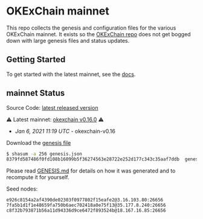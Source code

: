 # OKExChain mainnet

This repo collects the genesis and configuration files for the various OKExChain
mainnet. It exists so the [OKExChain repo](https://github.com/okex/okexchain)
does not get bogged down with large genesis files and status updates.

## Getting Started

To get started with the latest mainnet, see the
[docs](https://okexchain-docs.readthedocs.io/en/latest/getting-start/join-okexchain-mainnet.html).

## mainnet Status
Source Code: [latest released version](https://github.com/okex/okexchain/releases/tag/v0.16.0)

⚠️ Latest mainnet: [okexchain v0.16.0](https://github.com/okex/okexchain/releases/tag/v0.16.0) ⚠️
* *Jan 6, 2021 11:19 UTC* - okexchain-v0.16

Download the [genesis file](https://raw.githubusercontent.com/okex/mainnet/main/genesis.json)

```bash
$ shasum -a 256 genesis.json
8379fd587486f0fd108b16099b5f36274563e28722e252d177c343c35aaf7ddb  genesis.json
```
Please read [GENESIS.md](GENESIS.md) for details on how it was generated and
to recompute it for yourself.

Seed nodes:
```
e926c8154a2af4390de02303f0977802f15eafe2@3.16.103.80:26656
7fa5b1d1f1e48659fa750b6aec702418a0e75f13@35.177.8.240:26656
c8f32b793871b56a11d94336d9ce6472f893524b@18.167.16.85:26656
```
